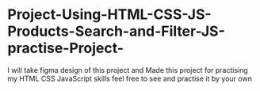 # Project-Using-HTML-CSS-JS-Products-Search-and-Filter-JS-practise-Project-
I will take figma design of this project and Made this project for practising my HTML CSS JavaScript  skills feel free to see and practise it by your own
